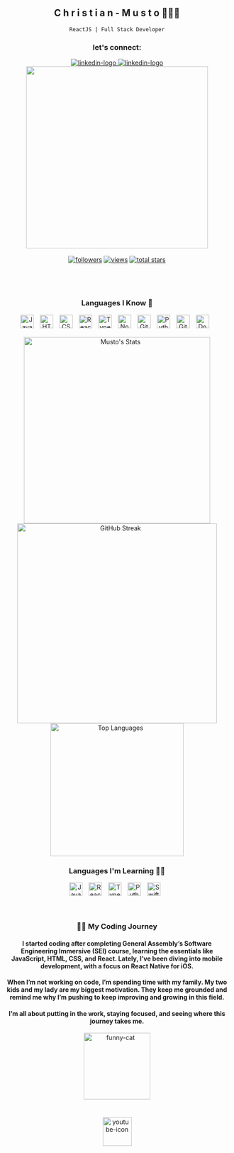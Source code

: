<h2 align="center">
  C h r i s t i a n - M u s t o 👨🏽‍💻
</h2>
<p align="center">
  <code>ReactJS | Full Stack Developer</code>
</p>

<div align="center">
    <h3 align="column">let's connect:</h3>
    <a href="https://linkedin.com/in/christian-musto">
        <img alt="linkedin-logo" src="https://img.shields.io/badge/linkedin-%230077B5.svg?style=for-the-badge&logo=linkedin"/>
    <a/>
    <a href="mailto:christianmustoj@gmail.com">
        <img alt="linkedin-logo" src="https://img.shields.io/badge/Gmail-D14836?style=for-the-badge&logo=gmail&logoColor=white"/>
    <a/>
</div>
<div align="center">
    <img src="https://github.com/user-attachments/assets/6ed67351-6f45-46c3-8127-4de67452200d" width="410"/>
</div>
    
<br/>


<div align="center">
  <a href="https://github.com/officialmusto?tab=repositories">
    <img alt="followers" title="Follow me on Github" src="https://custom-icon-badges.demolab.com/github/followers/officialmusto?color=236ad3&labelColor=1155ba&style=for-the-badge&logo=person-add&label=Follow&logoColor=white"/></a>
  <a href="https://github.com/officialmusto">
    <img alt="views" title="GitHub profile views" src="https://komarev.com/ghpvc/?username=officialmusto&style=for-the-badge"/></a>
  <a href="https://github.com/officialmusto?tab=repositories&sort=stargazers">
    <img alt="total stars" title="Total stars on GitHub" src="https://custom-icon-badges.demolab.com/github/stars/officialmusto?color=55960c&style=for-the-badge&labelColor=488207&logo=star"/></a>
</div>

#

<br/>

<div align="center">
  <h3> Languages I Know 💾</h3>
  <img alt="JavaScript" width="30px" style="padding-right:10px;" src="https://cdn.jsdelivr.net/gh/devicons/devicon/icons/javascript/javascript-original.svg"/>
  <img alt="HTML" width="30px" style="padding-right:10px;" src="https://cdn.jsdelivr.net/gh/devicons/devicon/icons/html5/html5-plain.svg" />
  <img alt="CSS" width="30px" style="padding-right:10px;" src="https://cdn.jsdelivr.net/gh/devicons/devicon/icons/css3/css3-plain.svg" />
  <img alt="React" width="30px" style="padding-right:10px;" src="https://cdn.jsdelivr.net/gh/devicons/devicon/icons/react/react-original.svg" />
  <img alt="TypeScript" width="30px" style="padding-right:10px;" src="https://cdn.jsdelivr.net/gh/devicons/devicon/icons/typescript/typescript-plain.svg" />
  <img alt="NodeJS" width="30px" style="padding-right:10px;" src="https://cdn.jsdelivr.net/gh/devicons/devicon/icons/nodejs/nodejs-plain.svg" />
  <img alt="Git" width="30px" style="padding-right:10px;" src="https://cdn.jsdelivr.net/gh/devicons/devicon/icons/git/git-original.svg" />
  <img alt="Python" width="30px" style="padding-right:10px;" src="https://cdn.jsdelivr.net/gh/devicons/devicon/icons/python/python-plain.svg" />
  <img alt="GitHub" width="30px" style="padding-right:10px;" src="https://i.imgur.com/UAtFT2H.png" />
  <img alt="Docker" width="30px" style="padding-right:10px;" src="https://cdn.jsdelivr.net/gh/devicons/devicon/icons/docker/docker-plain.svg" />
</div>
<br />

<div align="center">
  <img src="https://github-readme-stats.vercel.app/api?username=officialmusto&show=prs_merged,prs_merged_percentage_icons=true&theme=transparent" alt="Musto's Stats" width="420" />
  <br>
  <img src="https://streak-stats.demolab.com/?user=officialmusto&theme=transparent&border=555555&mode=daily" alt="GitHub Streak" width="450" />
  <br>
  <img src="https://github-readme-stats.vercel.app/api/top-langs/?username=officialmusto&layout=compact&theme=transparent" alt="Top Languages" width="300"/>
</div>


<!-- ![GitHub Streak](https://streak-stats.demolab.com?user=officialmusto&theme=gruvbox&border_radius=4.5) -->

<div align="center">
  <h3>Languages I'm Learning 🧑‍🏫</h3>
    <img alt="JavaScript" width="30px" style="padding-right:10px;" src="https://cdn.jsdelivr.net/gh/devicons/devicon/icons/javascript/javascript-original.svg" />
  <img alt="React" width="30px" style="padding-right:10px;" src="https://cdn.jsdelivr.net/gh/devicons/devicon/icons/react/react-original.svg" />
  <img alt="TypeScript" width="30px" style="padding-right:10px;" src="https://cdn.jsdelivr.net/gh/devicons/devicon/icons/typescript/typescript-plain.svg" />
  <img alt="Python" width="30px" style="padding-right:10px;" src="https://cdn.jsdelivr.net/gh/devicons/devicon/icons/python/python-original.svg"/>
  <img alt="Swift" width="30px" style="padding-right:10px;" src="https://cdn.jsdelivr.net/gh/devicons/devicon/icons/swift/swift-original.svg" />
</div>
  
<br />

#

<div align="center">
  <h3>👨‍💻 My Coding Journey</h3>
  
  #### I started coding after completing General Assembly’s Software Engineering Immersive (SEI) course, learning the essentials like JavaScript,     HTML, CSS, and React. Lately, I’ve been diving into mobile development, with a focus on React Native for iOS.

  #### When I’m not working on code, I’m spending time with my family. My two kids and my lady are my biggest motivation. They keep me grounded and   remind me why I’m pushing to keep improving and growing in this field.

  #### I’m all about putting in the work, staying focused, and seeing where this journey takes me.


  <img src="https://i.imgur.com/CPpU3NS.gif" alt="funny-cat" width="150" height="150" />
</div>

# 

<div align="center">
  <a href="https://youtube.com/mustolinii">
    <img src="https://i.imgur.com/YCHOrEb.png" alt="youtube-icon" width="65" height="65">
  </a>
<div/>
